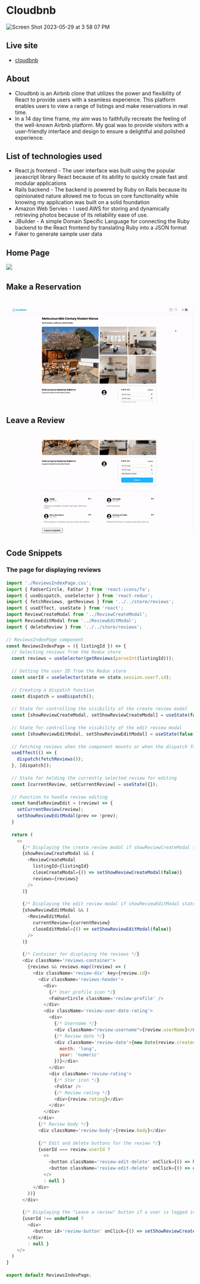 # Cloudbnb


![Screen Shot 2023-05-29 at 3 58 07 PM](https://github.com/jvaneyken/cloudbnb/assets/31025639/b5995d37-4c7f-41a9-8039-a89058a14581)

## Live site 
- [cloudbnb](https://cloudbnb.onrender.com/)

## About

- Cloudbnb is an Airbnb clone that utilizes the power and flexibility of React to provide users with a seamless experience. This platform enables users to view a range of listings and make reservations in real time. 
- In a 14 day time frame, my aim was to faithfully recreate the feeling of the well-known Airbnb platform. My goal was to provide visitors with a user-friendly interface and design to ensure a delightful and polished experience.


## List of technologies used
- React.js frontend - The user interface was built using the popular javascript library React because of its ability to quickly create fast and modular applications 
 - Rails backend - The backend is powered by Ruby on Rails because its opinionated nature allowed me to focus on core functionality while knowing my application was built on a solid foundation
 - Amazon Web Servies - I used AWS for storing and dynamically retrieving photos because of its reliability ease of use. 
 - JBuilder - A simple Domain Specific Language for connecting the Ruby backend to the React frontend by translating Ruby into a JSON format
 - Faker to generate sample user data

## Home Page
<img src="https://github.com/jvaneyken/cloudbnb/assets/31025639/d16fc975-d0b7-4608-8e05-a5f5fb68d2cb">

## Make a Reservation
# ![Making a Reservation](readme_images/Make_Reservation.gif)

## Leave a Review
# ![Leaving a review](readme_images/leave_a_review.gif)

## Code Snippets
### The page for displaying reviews 
```js
import './ReviewsIndexPage.css';
import { FaUserCircle, FaStar } from 'react-icons/fa';
import { useDispatch, useSelector } from 'react-redux';
import { fetchReviews, getReviews } from '../../store/reviews';
import { useEffect, useState } from 'react';
import ReviewCreateModal from '../ReviewCreateModal';
import ReviewEditModal from '../ReviewEditModal';
import { deleteReview } from '../../store/reviews';

// ReviewsIndexPage component
const ReviewsIndexPage = ({ listingId }) => {
  // Selecting reviews from the Redux store
  const reviews = useSelector(getReviews(parseInt(listingId)));

  // Getting the user ID from the Redux store
  const userId = useSelector(state => state.session.user?.id);

  // Creating a dispatch function
  const dispatch = useDispatch();

  // State for controlling the visibility of the create review modal
  const [showReviewCreateModal, setShowReviewCreateModal] = useState(false);

  // State for controlling the visibility of the edit review modal
  const [showReviewEditModal, setShowReviewEditModal] = useState(false);

  // Fetching reviews when the component mounts or when the dispatch function changes
  useEffect(() => {
    dispatch(fetchReviews());
  }, [dispatch]);

  // State for holding the currently selected review for editing
  const [currentReview, setCurrentReview] = useState({});

  // Function to handle review editing
  const handleReviewEdit = (review) => {
    setCurrentReview(review);
    setShowReviewEditModal(prev => !prev);
  }

  return (
    <>
      {/* Displaying the create review modal if showReviewCreateModal state is true */}
      {showReviewCreateModal && (
        <ReviewCreateModal
          listingId={listingId}
          closeCreateModal={() => setShowReviewCreateModal(false)}
          reviews={reviews}
        />
      )}

      {/* Displaying the edit review modal if showReviewEditModal state is true */}
      {showReviewEditModal && (
        <ReviewEditModal
          currentReview={currentReview}
          closeEditModal={() => setShowReviewEditModal(false)}
        />
      )}

      {/* Container for displaying the reviews */}
      <div className='reviews-container'>
        {reviews && reviews.map((review) => (
          <div className='review-div' key={review.id}>
            <div className='reviews-header'>
              <div>
                {/* User profile icon */}
                <FaUserCircle className='review-profile' />
              </div>
              <div className='review-user-date-rating'>
                <div>
                  {/* Username */}
                  <div className="review-username">{review.userName}</div>
                  {/* Review date */}
                  <div className='review-date'>{new Date(review.createdAt).toLocaleDateString("en-US", {
                    month: 'long',
                    year: 'numeric'   
                  })}</div>
                </div>
                <div className='review-rating'>
                  {/* Star icon */}
                  <FaStar />
                  {/* Review rating */}
                  <div>{review.rating}</div>
                </div>
              </div>
            </div>
            {/* Review body */}
            <div className='review-body'>{review.body}</div>
            
            {/* Edit and delete buttons for the review */}
            {userId === review.userId ?    
              <>
                <button className='review-edit-delete' onClick={() => handleReviewEdit(review)}>Edit</button>
                <button className='review-edit-delete' onClick={() => dispatch(deleteReview(review.id))}>Delete</button> 
              </> 
              : null }
          </div>
        ))}
      </div>

      {/* Displaying the "Leave a review" button if a user is logged in */}
      {userId !== undefined ?  
        <div>
          <button id='review-button' onClick={() => setShowReviewCreateModal(prev => !prev)}>Leave a review</button>
        </div>
        : null }
    </>
  )
}

export default ReviewsIndexPage;
```
